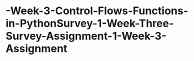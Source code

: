 # -Week-3-Control-Flows-Functions-in-PythonSurvey-1-Week-Three-Survey-Assignment-1-Week-3-Assignment
